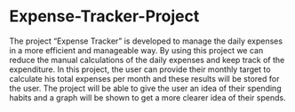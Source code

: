 # Expense-Tracker-Project
The project “Expense Tracker” is developed to manage the daily expenses in a more efficient and manageable way. By using this project we can reduce the
manual calculations of the daily expenses and keep track of the expenditure. In this project, the user can provide their monthly target to calculate his total
expenses per month and these results will be stored for the user. The project will be able to give the user an idea of their spending habits and a graph will
be shown to get a more clearer idea of their spends.
